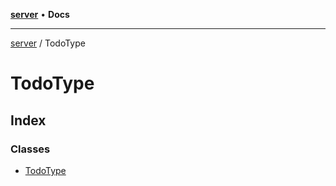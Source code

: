 [**server**](../README.md) • **Docs**

***

[server](../README.md) / TodoType

# TodoType

## Index

### Classes

- [TodoType](classes/TodoType.md)
